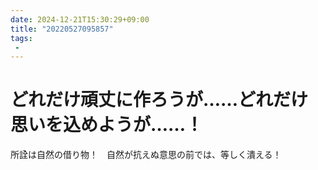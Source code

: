 ```yaml
---
date: 2024-12-21T15:30:29+09:00
title: "20220527095857"
tags:
 -
---
```


# どれだけ頑丈に作ろうが……どれだけ思いを込めようが……！
所詮は自然の借り物！　自然が抗えぬ意思の前では、等しく潰える！
